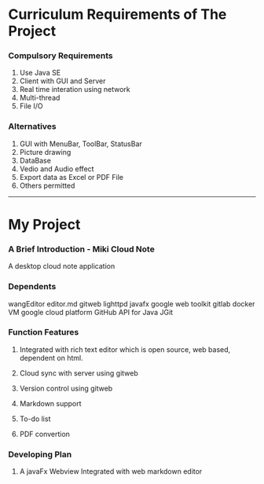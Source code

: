 # Curriculum Requirements of The Project

### Compulsory Requirements
1. Use Java SE
2. Client with GUI and Server
3. Real time interation using network
4. Multi-thread
5. File I/O

### Alternatives
1. GUI with MenuBar, ToolBar, StatusBar
7. Picture drawing
8. DataBase
9. Vedio and Audio effect
1. Export data as Excel or PDF File
2. Others permitted

***

# My Project

### A Brief Introduction - Miki Cloud Note
A desktop cloud note application

### Dependents
wangEditor
editor.md
gitweb
lighttpd
javafx
google web toolkit
gitlab
docker
VM
google cloud platform
GitHub API for Java
JGit
### Function Features
1. Integrated with rich text editor
    which is open source, web based, dependent on html.

2. Cloud sync with server using gitweb

3. Version control using gitweb

3. Markdown support

4. To-do list

5. PDF convertion

### Developing Plan
1. A javaFx Webview Integrated with web markdown editor
